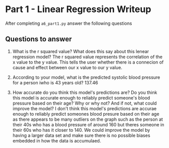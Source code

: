 # Part 1 - Linear Regression Writeup

After completing `a6_part1.py` answer the following questions

## Questions to answer

1. What is the r squared value?  What does this say about this lenear regression model?
The r squared value represents the correlation of the x value to the y value. This tells the user whether there is a connecion of cause and effect between our x value to our y value. 

2. According to your model, what is the predicted systolic blood pressure for a person iwho is 43 years old?
137.46 
3. How accurate do you think this model's predictions are?  Do you think this model is accurate enough to reliably predict someone's blood pressure based on their age?  Why or why not?  And if not, what could improve the model?
I don't think this model's predictions are accurae enough to reliably predict someones blood presure based on their age as there appears to be many outliers on the graph such as the person at their 40s who has a blood pressure of around 160 but theres someone in their 60s who has it closer to 140. We could improve the model by having a larger data set and make sure there is no possible biases embedded in how the data is accumulaed. 